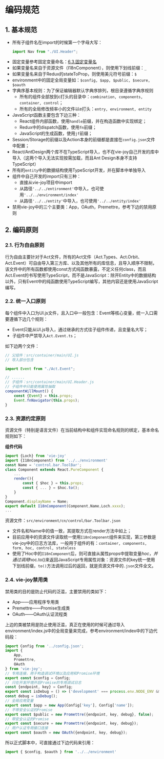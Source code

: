 # 编码规范

## 1. 基本规范

* 所有子组件名在import的时候第一个字母大写：
  ```js
  import Nav from "./UI.Header";
  ```
* 固定变量参考固定变量命名：[6.3.固定变量名](/environment/km1002-front-end/km1002-6kai-fa-gui-fan/63gu-ding-bian-liang-ming.md)
* 如果变量名来自于资源文件（I18nComponent），则使用下划线前缀：`_`
* 如果变量名来自于Redux的stateToProp，则使用美元符号前缀：`$`
* environment中的固定全局变量如：`$config, $app, $public, $secure, $oauth`
* 字典序基本规则：为了保证编辑器默认字典序排列，根目录遵循字典序规则
  * 所有的组件全部放到c打头的目录中：`combination, components, container, control`；
  * 所有的全局修改频率小的文件以e打头：`entry, environment, entity`
* JavaScript函数主要包含下边三种：
  * React组件内部函数，使用`handle`前缀，并在构造函数中实现绑定；
  * Redux中的dispatch函数，使用`fn`前缀；
  * JavaScript的生成函数，使用`jf`前缀；
* Session/Storage的前缀以及Action本身的前缀都是直接在`config.json`文件中配置；
* React/AntDesign两个库不在TypeScript导入，也不在vie-joy自己开发的库中导入（这两个导入无法实现按需加载，而且Ant Design本身不支持TypeScript）
* 所有的`entity`中的数据结构使用TypeScript开发，并在脚本中单独导入
* 组件中自己开发的import只有三种：
  * 直接从vie-joy项目中import
  * 从路径`'../../entironment'`中导入，也可使用`'../../environment/index'`
  * 从路径`'../../entity'`中导入，也可使用`'../../entity/index'`
* 禁用vie-joy中的三个主要类：App，OAuth，Premettre，参考下边的禁用原则

## 2. 编码原则

### 2.1. 行为自由原则

行为自由主要针对于Act文件，所有的Act文件（Act.Types、Act.Orbit、Act.Event）可自由导入第三方库、以及其他所有的库信息，且导入顺序不限制，该文件中的所有函数都使用const方式纯函数暴露，不定义任何class，而且Act.Event的书写使用TypeScript，而不是JavaScript：除开Entity中的数据结构以外，只有Event中的纯函数使用TypeScript编写，其他内容还是使用JavaScript编写。

### 2.2. 统一入口原则

每个组件中入口为UI.js文件，且入口中一般包含：Event等核心变量，统一入口需要遵循下边几个规则：

* Event只能从UI.js导入，通过继承的方式往子组件传递，且变量名大写；
* 子组件中严禁导入`Act.Event.ts`；

如下边两个文件：

```js
// 父组件：src/container/main/UI.js
// 导入部分包含

import Event from "./Act.Event";

// ......
// 子组件：src/container/main/UI.Header.js
// 子组件中只能使用属性抽取
componentWillMount() {
    const {Event} = this.props;
    Event.fnNavigator(this.props);
}
```

### 2.3. 资源约定原则

资源文件（特别是语言文件）在当前结构中和组件实现命名规则的绑定，基本命名规则如下：

**组件代码**

```javascript
import {Loch} from 'vie-joy'
import {I18nComponent) from '../../environment'
const Name = 'control.bar.ToolBar';
class Component extends React.PureComponent {
    ...
    render(){
        const { $hoc } = this.props;
        const { ... } = $hoc.to();
    }
}
Component.displayName = Name;
export default I18nComponent(Component,Name,Loch.xxxx);
...
```

资源文件：`src/environment/cn/control/bar.Toolbar.json`

* 文件名和Name中的值一致，其提取方式在render方法中如上；
* 目前应用中的资源文件读取统一使用`I18nComponent`组件来实现，第三参数是vie-joy中的日志方法库，一般用于组件的有：`container, components, form, hoc, control, stateless`
* 使用了Hoc中的`I18nComponent`后，则可直接从属性props中提取变量$hoc，并通过调用$hoc.to\(\)来返回JavaScript专用属性对象：资源文件的key统一使用下划线前缀，`to()`方法调用过后的返回，就是资源文件中的`.json`文件全文。

### 2.4. vie-joy禁用类

禁用类的目的是防止代码的泛滥，主要禁用的类如下：

* App——应用程序专用类
* Premettre——Promise生成类
* OAuth——OAuth认证流程类

上边的类被禁用是防止使用泛滥，真正在使用的时候可通过导入environment/index.js中的全局变量来完成，参考environment/index中的下边代码段：

```javascript
import Config from '../config.json';
import {
    App,
    Promettre,
    OAuth
} from 'vie-joy';
// 专用连接，用于构造调试环境以及应用和Promise环境
export const $config = Config;
// 只在开发环境开启Promise的专用调试日志
const {endpoint, key} = Config;
export const isDebug = () => ('development' === process.env.NODE_ENV && $config.debug);
const debug = isDebug();
// 全局应用变量
export const $app = new App(Config['key'], Config['name']);
// 不带安全认证的Promise
export const $public = new Promettre({endpoint, key, debug}, false);
// 带安全认证的Promise
export const $secure = new Promettre({endpoint, key, debug});
// 用户认证专用接口连接
export const $oauth = new OAuth({endpoint, key, debug});
```

所以正式脚本中，可直接通过下边代码来引用：

```javascript
import { $config, $oauth } from '../../environment'
```



